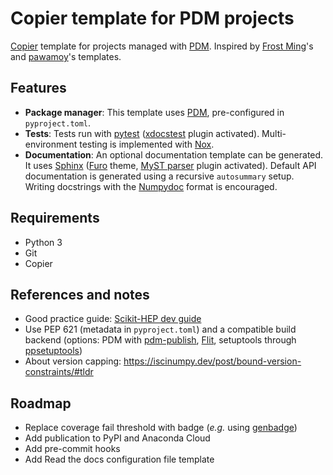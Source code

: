 # Copier template for PDM projects

[Copier](https://github.com/copier-org/copier) template for projects managed with [PDM](https://pdm.fming.dev/).
Inspired by [Frost Ming](https://github.com/pdm-project/copier-pdm)'s and [pawamoy](https://github.com/pawamoy/copier-pdm)'s templates.

## Features

* **Package manager**:
  This template uses [PDM](https://pdm.fming.dev/), pre-configured in `pyproject.toml`.
* **Tests**:
  Tests run with [pytest](https://pytest.org/) ([xdocstest](https://xdoctest.readthedocs.io/) plugin activated).
  Multi-environment testing is implemented with [Nox](https://nox.thea.codes/).
* **Documentation**:
  An optional documentation template can be generated.
  It uses [Sphinx](https://sphinx-doc.org/) ([Furo](https://pradyunsg.me/furo/) theme, [MyST parser](https://myst-parser.readthedocs.io/) plugin activated).
  Default API documentation is generated using a recursive `autosummary` setup.
  Writing docstrings with the [Numpydoc](https://numpydoc.readthedocs.io/) format is encouraged.

## Requirements

* Python 3
* Git
* Copier

## References and notes

* Good practice guide: [Scikit-HEP dev guide](https://scikit-hep.org/developer)
* Use PEP 621 (metadata in `pyproject.toml`) and a compatible build backend (options: PDM with [pdm-publish](https://github.com/branchvincent/pdm-publish), [Flit](https://flit.readthedocs.io/en/latest/), setuptools through [ppsetuptools](https://github.com/TheCleric/ppsetuptools))
* About version capping: <https://iscinumpy.dev/post/bound-version-constraints/#tldr>

## Roadmap

* Replace coverage fail threshold with badge (*e.g.* using [genbadge](https://smarie.github.io/python-genbadge/))
* Add publication to PyPI and Anaconda Cloud
* Add pre-commit hooks
* Add Read the docs configuration file template

